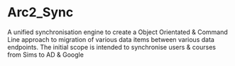 # Arc2_Sync
A unified synchronisation engine to create a Object Orientated & Command Line approach to migration of various data items between various data endpoints.
The initial scope is intended to synchronise users & courses from Sims to AD & Google